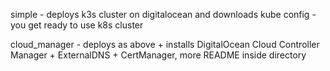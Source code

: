 simple - deploys k3s cluster on digitalocean and downloads kube config - you get ready to use k8s cluster

cloud_manager - deploys as above + installs DigitalOcean Cloud Controller Manager + ExternalDNS + CertManager, more README inside directory
